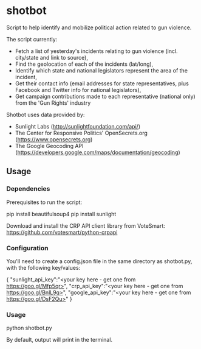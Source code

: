 # shotbot
Script to help identify and mobilize political action related to gun violence.

The script currently:
- Fetch a list of yesterday's incidents relating to gun violence (incl. city/state and link to source), 
- Find the geolocation of each of the incidents (lat/long), 
- Identify which state and national legislators represent the area of the incident,
- Get their contact info (email addresses for state representatives, plus Facebook and Twitter info for national legislators), 
- Get campaign contributions made to each representative (national only) from the 'Gun Rights' industry

Shotbot uses data provided by:
- Sunlight Labs (http://sunlightfoundation.com/api/)
- The Center for Responsive Politics' OpenSecrets.org (https://www.opensecrets.org)
- The Google Geocoding API (https://developers.google.com/maps/documentation/geocoding)

## Usage
### Dependencies
Prerequisites to run the script:

pip install beautifulsoup4
pip install sunlight

Download and install the CRP API client library from VoteSmart:
https://github.com/votesmart/python-crpapi

### Configuration

You'll need to create a config.json file in the same directory as shotbot.py, 
with the following key/values:

 {
      "sunlight_api_key":"<your key here - get one from https://goo.gl/Mfp5qr>",
      "crp_api_key":"<your key here - get one from https://goo.gl/BnlL9q>",
      "google_api_key":"<your key here - get one from https://goo.gl/DsF2Qu>"
 } 

### Usage
python shotbot.py

By default, output will print in the terminal.
